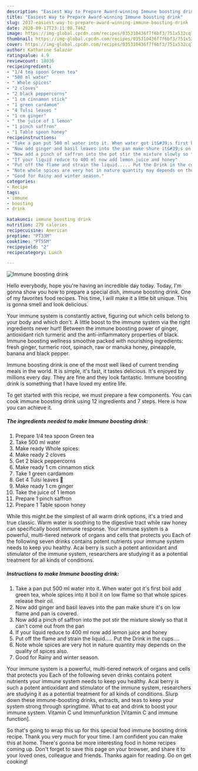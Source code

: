 ```yaml
---
description: "Easiest Way to Prepare Award-winning Immune boosting drink"
title: "Easiest Way to Prepare Award-winning Immune boosting drink"
slug: 2037-easiest-way-to-prepare-award-winning-immune-boosting-drink
date: 2020-09-17T23:11:08.746Z
image: https://img-global.cpcdn.com/recipes/035310436f7f6bf3/751x532cq70/immune-boosting-drink-recipe-main-photo.jpg
thumbnail: https://img-global.cpcdn.com/recipes/035310436f7f6bf3/751x532cq70/immune-boosting-drink-recipe-main-photo.jpg
cover: https://img-global.cpcdn.com/recipes/035310436f7f6bf3/751x532cq70/immune-boosting-drink-recipe-main-photo.jpg
author: Katharine Salazar
ratingvalue: 4.9
reviewcount: 18036
recipeingredient:
- "1/4 tea spoon Green tea"
- "500 ml water"
- " Whole spices"
- "2 cloves"
- "2 black peppercorns"
- "1 cm cinnamon stick"
- "1 green cardamom"
- "4 Tulsi leaves "
- "1 cm ginger"
- " the juice of 1 lemon"
- "1 pinch saffron"
- "1 Table spoon honey"
recipeinstructions:
- "Take a pan put 500 ml water into it. When water got it&#39;s first boil add green tea, whole spices into it boil it on low flame so that whole spices release their oil."
- "Now add ginger and basil leaves into the pan make shure it&#39;s on low flame and pan is covered."
- "Now add a pinch of saffron into the pot stir the mixture slowly so that it can&#39;t come out from the pan"
- "If your liquid reduce to 400 ml now add lemon juice and honey"
- "Put off the flame and strain the liquid..... Put the Drink in the cups...."
- "Note whole spices are very hot in nature quantity may depends on the quality of spices also."
- "Good for Rainy and winter season."
categories:
- Recipe
tags:
- immune
- boosting
- drink

katakunci: immune boosting drink 
nutrition: 279 calories
recipecuisine: American
preptime: "PT33M"
cooktime: "PT55M"
recipeyield: "2"
recipecategory: Lunch

---
```



![Immune boosting drink](https://img-global.cpcdn.com/recipes/035310436f7f6bf3/751x532cq70/immune-boosting-drink-recipe-main-photo.jpg)

Hello everybody, hope you're having an incredible day today. Today, I'm gonna show you how to prepare a special dish, immune boosting drink. One of my favorites food recipes. This time, I will make it a little bit unique. This is gonna smell and look delicious.

Your immune system is constantly active, figuring out which cells belong to your body and which don&#39;t. A little boost to the immune system via the right ingredients never hurt! Between the immune boosting power of ginger, antioxidant rich turmeric and the anti-inflammatory properties of black. Immune boosting wellness smoothie packed with nourishing ingredients: fresh ginger, turmeric root, spinach, raw or manuka honey, pineapple, banana and black pepper.

Immune boosting drink is one of the most well liked of current trending meals in the world. It is simple, it's fast, it tastes delicious. It's enjoyed by millions every day. They are fine and they look fantastic. Immune boosting drink is something that I have loved my entire life.


To get started with this recipe, we must prepare a few components. You can cook immune boosting drink using 12 ingredients and 7 steps. Here is how you can achieve it.

<!--inarticleads1-->

##### The ingredients needed to make Immune boosting drink:

1. Prepare 1/4 tea spoon Green tea
1. Take 500 ml water
1. Make ready  Whole spices:
1. Make ready 2 cloves
1. Get 2 black peppercorns
1. Make ready 1 cm cinnamon stick
1. Take 1 green cardamom
1. Get 4 Tulsi leaves 🌿
1. Make ready 1 cm ginger
1. Take  the juice of 1 lemon
1. Prepare 1 pinch saffron
1. Prepare 1 Table spoon honey


While this might be the simplest of all warm drink options, it&#39;s a tried and true classic. Warm water is soothing to the digestive tract while raw honey can specifically boost immune response. Your immune system is a powerful, multi-tiered network of organs and cells that protects you Each of the following seven drinks contains potent nutrients your immune system needs to keep you healthy. Acai berry is such a potent antioxidant and stimulator of the immune system, researchers are studying it as a potential treatment for all kinds of conditions. 

<!--inarticleads2-->

##### Instructions to make Immune boosting drink:

1. Take a pan put 500 ml water into it. When water got it&#39;s first boil add green tea, whole spices into it boil it on low flame so that whole spices release their oil.
1. Now add ginger and basil leaves into the pan make shure it&#39;s on low flame and pan is covered.
1. Now add a pinch of saffron into the pot stir the mixture slowly so that it can&#39;t come out from the pan
1. If your liquid reduce to 400 ml now add lemon juice and honey
1. Put off the flame and strain the liquid..... Put the Drink in the cups....
1. Note whole spices are very hot in nature quantity may depends on the quality of spices also.
1. Good for Rainy and winter season.


Your immune system is a powerful, multi-tiered network of organs and cells that protects you Each of the following seven drinks contains potent nutrients your immune system needs to keep you healthy. Acai berry is such a potent antioxidant and stimulator of the immune system, researchers are studying it as a potential treatment for all kinds of conditions. Slurp down these immune-boosting drinks, extracts, and teas to keep your system strong through springtime. What to eat and drink to boost your immune system. Vitamin C und Immunfunktion [Vitamin C and immune function]. 

So that's going to wrap this up for this special food immune boosting drink recipe. Thank you very much for your time. I am confident you can make this at home. There's gonna be more interesting food in home recipes coming up. Don't forget to save this page on your browser, and share it to your loved ones, colleague and friends. Thanks again for reading. Go on get cooking!
